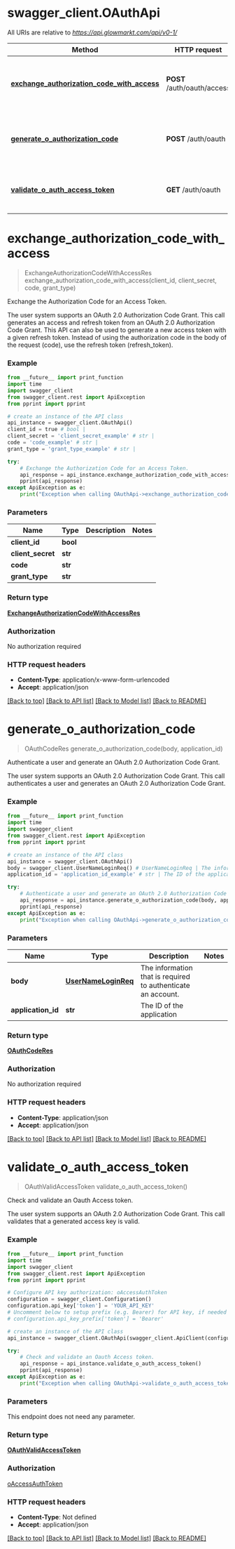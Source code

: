 # swagger_client.OAuthApi

All URIs are relative to *https://api.glowmarkt.com/api/v0-1/*

Method | HTTP request | Description
------------- | ------------- | -------------
[**exchange_authorization_code_with_access**](OAuthApi.md#exchange_authorization_code_with_access) | **POST** /auth/oauth/access | Exchange the Authorization Code for an Access Token.
[**generate_o_authorization_code**](OAuthApi.md#generate_o_authorization_code) | **POST** /auth/oauth | Authenticate a user and generate an OAuth 2.0 Authorization Code Grant.
[**validate_o_auth_access_token**](OAuthApi.md#validate_o_auth_access_token) | **GET** /auth/oauth | Check and validate an Oauth Access token.

# **exchange_authorization_code_with_access**
> ExchangeAuthorizationCodeWithAccessRes exchange_authorization_code_with_access(client_id, client_secret, code, grant_type)

Exchange the Authorization Code for an Access Token.

The user system supports an OAuth 2.0 Authorization Code Grant. This call generates an access and refresh token from an OAuth 2.0 Authorization Code Grant. This API can also be used to generate a new access token with a given refresh token. Instead of using the authorization code in the body of the request (code), use the refresh token (refresh_token).

### Example
```python
from __future__ import print_function
import time
import swagger_client
from swagger_client.rest import ApiException
from pprint import pprint

# create an instance of the API class
api_instance = swagger_client.OAuthApi()
client_id = true # bool | 
client_secret = 'client_secret_example' # str | 
code = 'code_example' # str | 
grant_type = 'grant_type_example' # str | 

try:
    # Exchange the Authorization Code for an Access Token.
    api_response = api_instance.exchange_authorization_code_with_access(client_id, client_secret, code, grant_type)
    pprint(api_response)
except ApiException as e:
    print("Exception when calling OAuthApi->exchange_authorization_code_with_access: %s\n" % e)
```

### Parameters

Name | Type | Description  | Notes
------------- | ------------- | ------------- | -------------
 **client_id** | **bool**|  | 
 **client_secret** | **str**|  | 
 **code** | **str**|  | 
 **grant_type** | **str**|  | 

### Return type

[**ExchangeAuthorizationCodeWithAccessRes**](ExchangeAuthorizationCodeWithAccessRes.md)

### Authorization

No authorization required

### HTTP request headers

 - **Content-Type**: application/x-www-form-urlencoded
 - **Accept**: application/json

[[Back to top]](#) [[Back to API list]](../README.md#documentation-for-api-endpoints) [[Back to Model list]](../README.md#documentation-for-models) [[Back to README]](../README.md)

# **generate_o_authorization_code**
> OAuthCodeRes generate_o_authorization_code(body, application_id)

Authenticate a user and generate an OAuth 2.0 Authorization Code Grant.

The user system supports an OAuth 2.0 Authorization Code Grant. This call authenticates a user and generates an OAuth 2.0 Authorization Code Grant.

### Example
```python
from __future__ import print_function
import time
import swagger_client
from swagger_client.rest import ApiException
from pprint import pprint

# create an instance of the API class
api_instance = swagger_client.OAuthApi()
body = swagger_client.UserNameLoginReq() # UserNameLoginReq | The information that is required to authenticate an account.
application_id = 'application_id_example' # str | The ID of the application

try:
    # Authenticate a user and generate an OAuth 2.0 Authorization Code Grant.
    api_response = api_instance.generate_o_authorization_code(body, application_id)
    pprint(api_response)
except ApiException as e:
    print("Exception when calling OAuthApi->generate_o_authorization_code: %s\n" % e)
```

### Parameters

Name | Type | Description  | Notes
------------- | ------------- | ------------- | -------------
 **body** | [**UserNameLoginReq**](UserNameLoginReq.md)| The information that is required to authenticate an account. | 
 **application_id** | **str**| The ID of the application | 

### Return type

[**OAuthCodeRes**](OAuthCodeRes.md)

### Authorization

No authorization required

### HTTP request headers

 - **Content-Type**: application/json
 - **Accept**: application/json

[[Back to top]](#) [[Back to API list]](../README.md#documentation-for-api-endpoints) [[Back to Model list]](../README.md#documentation-for-models) [[Back to README]](../README.md)

# **validate_o_auth_access_token**
> OAuthValidAccessToken validate_o_auth_access_token()

Check and validate an Oauth Access token.

The user system supports an OAuth 2.0 Authorization Code Grant. This call validates that a generated access key is valid.

### Example
```python
from __future__ import print_function
import time
import swagger_client
from swagger_client.rest import ApiException
from pprint import pprint

# Configure API key authorization: oAccessAuthToken
configuration = swagger_client.Configuration()
configuration.api_key['token'] = 'YOUR_API_KEY'
# Uncomment below to setup prefix (e.g. Bearer) for API key, if needed
# configuration.api_key_prefix['token'] = 'Bearer'

# create an instance of the API class
api_instance = swagger_client.OAuthApi(swagger_client.ApiClient(configuration))

try:
    # Check and validate an Oauth Access token.
    api_response = api_instance.validate_o_auth_access_token()
    pprint(api_response)
except ApiException as e:
    print("Exception when calling OAuthApi->validate_o_auth_access_token: %s\n" % e)
```

### Parameters
This endpoint does not need any parameter.

### Return type

[**OAuthValidAccessToken**](OAuthValidAccessToken.md)

### Authorization

[oAccessAuthToken](../README.md#oAccessAuthToken)

### HTTP request headers

 - **Content-Type**: Not defined
 - **Accept**: application/json

[[Back to top]](#) [[Back to API list]](../README.md#documentation-for-api-endpoints) [[Back to Model list]](../README.md#documentation-for-models) [[Back to README]](../README.md)

